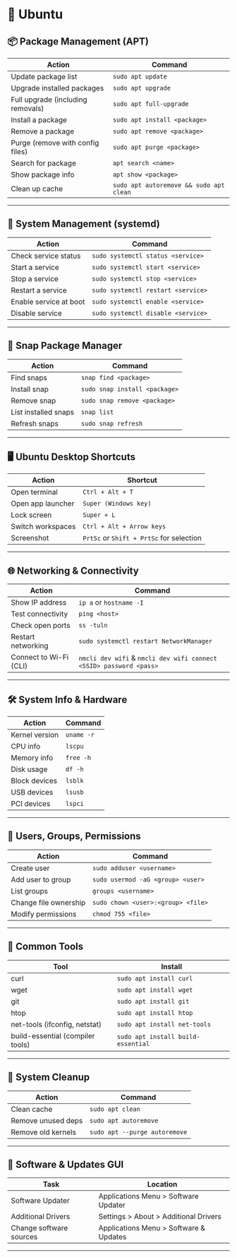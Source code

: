 # 🐧 Ubuntu

## 📦 Package Management (APT)

| Action                            | Command                                 |
| --------------------------------- | --------------------------------------- |
| Update package list               | `sudo apt update`                       |
| Upgrade installed packages        | `sudo apt upgrade`                      |
| Full upgrade (including removals) | `sudo apt full-upgrade`                 |
| Install a package                 | `sudo apt install <package>`            |
| Remove a package                  | `sudo apt remove <package>`             |
| Purge (remove with config files)  | `sudo apt purge <package>`              |
| Search for package                | `apt search <name>`                     |
| Show package info                 | `apt show <package>`                    |
| Clean up cache                    | `sudo apt autoremove && sudo apt clean` |

---

## 🐚 System Management (systemd)

| Action                 | Command                            |
| ---------------------- | ---------------------------------- |
| Check service status   | `sudo systemctl status <service>`  |
| Start a service        | `sudo systemctl start <service>`   |
| Stop a service         | `sudo systemctl stop <service>`    |
| Restart a service      | `sudo systemctl restart <service>` |
| Enable service at boot | `sudo systemctl enable <service>`  |
| Disable service        | `sudo systemctl disable <service>` |

---

## 🧱 Snap Package Manager

| Action               | Command                       |
| -------------------- | ----------------------------- |
| Find snaps           | `snap find <package>`         |
| Install snap         | `sudo snap install <package>` |
| Remove snap          | `sudo snap remove <package>`  |
| List installed snaps | `snap list`                   |
| Refresh snaps        | `sudo snap refresh`           |

---

## 🖥️ Ubuntu Desktop Shortcuts

| Action            | Shortcut                                 |
| ----------------- | ---------------------------------------- |
| Open terminal     | `Ctrl + Alt + T`                         |
| Open app launcher | `Super (Windows key)`                    |
| Lock screen       | `Super + L`                              |
| Switch workspaces | `Ctrl + Alt + Arrow keys`                |
| Screenshot        | `PrtSc` or `Shift + PrtSc` for selection |

---

## 🌐 Networking & Connectivity

| Action                 | Command                                                      |
| ---------------------- | ------------------------------------------------------------ |
| Show IP address        | `ip a` or `hostname -I`                                      |
| Test connectivity      | `ping <host>`                                                |
| Check open ports       | `ss -tuln`                                                   |
| Restart networking     | `sudo systemctl restart NetworkManager`                      |
| Connect to Wi-Fi (CLI) | `nmcli dev wifi` & `nmcli dev wifi connect <SSID> password <pass>` |

---

## 🛠 System Info & Hardware

| Action         | Command    |
| -------------- | ---------- |
| Kernel version | `uname -r` |
| CPU info       | `lscpu`    |
| Memory info    | `free -h`  |
| Disk usage     | `df -h`    |
| Block devices  | `lsblk`    |
| USB devices    | `lsusb`    |
| PCI devices    | `lspci`    |

---

## 🔐 Users, Groups, Permissions

| Action                | Command                            |
| --------------------- | ---------------------------------- |
| Create user           | `sudo adduser <username>`          |
| Add user to group     | `sudo usermod -aG <group> <user>`  |
| List groups           | `groups <username>`                |
| Change file ownership | `sudo chown <user>:<group> <file>` |
| Modify permissions    | `chmod 755 <file>`                 |

---

## 🧰 Common Tools

| Tool                             | Install                            |
| -------------------------------- | ---------------------------------- |
| curl                             | `sudo apt install curl`            |
| wget                             | `sudo apt install wget`            |
| git                              | `sudo apt install git`             |
| htop                             | `sudo apt install htop`            |
| net-tools (ifconfig, netstat)    | `sudo apt install net-tools`       |
| build-essential (compiler tools) | `sudo apt install build-essential` |

---

## 🧹 System Cleanup

| Action             | Command                       |
| ------------------ | ----------------------------- |
| Clean cache        | `sudo apt clean`              |
| Remove unused deps | `sudo apt autoremove`         |
| Remove old kernels | `sudo apt --purge autoremove` |

---

## 🔄 Software & Updates GUI

| Task                    | Location                               |
| ----------------------- | -------------------------------------- |
| Software Updater        | Applications Menu > Software Updater   |
| Additional Drivers      | Settings > About > Additional Drivers  |
| Change software sources | Applications Menu > Software & Updates |

---